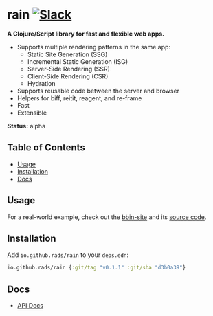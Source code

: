 # rain [![Slack](https://img.shields.io/badge/clojurians-rain-blue.svg?logo=slack)](https://clojurians.slack.com/messages/rain/)

**A Clojure/Script library for fast and flexible web apps.**

- Supports multiple rendering patterns in the same app:
    - Static Site Generation (SSG)
    - Incremental Static Generation (ISG)
    - Server-Side Rendering (SSR)
    - Client-Side Rendering (CSR)
    - Hydration
- Supports reusable code between the server and browser
- Helpers for biff, reitit, reagent, and re-frame
- Fast
- Extensible

**Status:** alpha

## Table of Contents

- [Usage](#usage)
- [Installation](#installation)
- [Docs](#docs)

## Usage

For a real-world example, check out the [bbin-site](https://bbin.rads.dev) and its [source code](https://github.com/rads/bbin-site).

## Installation

Add `io.github.rads/rain` to your `deps.edn`:

```clojure
io.github.rads/rain {:git/tag "v0.1.1" :git/sha "d3b0a39"}
```

## Docs

- [API Docs](docs/api.md)
